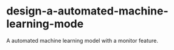 # design-a-automated-machine-learning-mode
A automated machine learning model with a monitor feature.
